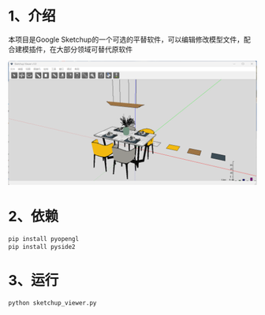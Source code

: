 # 1、介绍

本项目是Google Sketchup的一个可选的平替软件，可以编辑修改模型文件，配合建模插件，在大部分领域可替代原软件

![设备](https://github.com/lihang185/sketchup_viewer/blob/main/screenshot/view1.png?raw=true)

# 2、依赖
```
pip install pyopengl
pip install pyside2
```

# 3、运行
```
python sketchup_viewer.py
```
